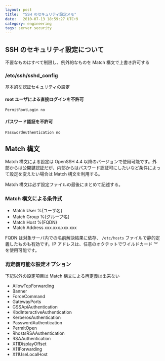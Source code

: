 ```yaml
---
layout: post
title:  "SSH のセキュリティ設定メモ"
date:   2010-07-13 18:59:27 UTC+9
category: engineering
tags: server security
---
```


## SSH のセキュリティ設定について

不要なものはすべて制限し、例外的なものを Match 構文で上書き許可する

### /etc/ssh/sshd_config

基本的な認証セキュリティの設定

#### root ユーザによる直接ログインを不許可

```
PermitRootLogin no
```

#### パスワード認証を不許可

```
PasswordAuthentication no
```

## Match 構文

Match 構文による設定は OpenSSH 4.4 以降のバージョンで使用可能です。外部からは公開鍵認証だが、内部からはパスワード認証可にしたいなど条件によって設定を変えたい場合は Match 構文を利用する。

Match 構文は必ず設定ファイルの最後にまとめて記述する。

### Match 構文による条件式

- Match User %{ユーザ名}
- Match Group %{グループ名}
- Match Host %{FQDN}
- Match Address xxx.xxx.xxx.xxx

FQDN は対象サーバ内での名前解決結果に依存、 `/etc/hosts` ファイルで静的定義したものも有効です。IP アドレスは、任意のオクテットでワイルドカード '*' を使用可能です。

### 再定義可能な設定オプション

下記以外の設定項目は Match 構文による再定義は出来ない

- AllowTcpForwarding
- Banner
- ForceCommand
- GatewayPorts
- GSSApiAuthentication
- KbdInteractiveAuthentication
- KerberosAuthentication
- PasswordAuthentication
- PermitOpen
- RhostsRSAAuthentication
- RSAAuthentication
- X11DisplayOffset
- X11Forwarding
- X11UseLocalHost
